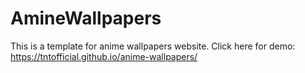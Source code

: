 # AmineWallpapers
This is a template for anime wallpapers website.
Click here for demo: https://tntofficial.github.io/anime-wallpapers/

